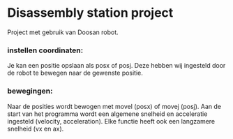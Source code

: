 # Disassembly station project

Project met gebruik van Doosan robot.


### instellen coordinaten:

Je kan een positie opslaan als posx of posj.
Deze hebben wij ingesteld door de robot te bewegen naar de gewenste positie.

### bewegingen:

Naar de posities wordt bewogen met movel (posx) of movej (posj).
Aan de start van het programma wordt een algemene snelheid en acceleratie ingesteld (velocity, acceleration).
Elke functie heeft ook een langzamere snelheid (vx en ax).


